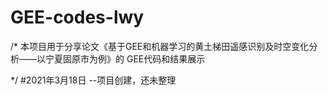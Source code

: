 # GEE-codes-lwy
/*
本项目用于分享论文《基于GEE和机器学习的黄土梯田遥感识别及时空变化分析——以宁夏固原市为例》的
GEE代码和结果展示

*/
#2021年3月18日 --项目创建，还未整理
